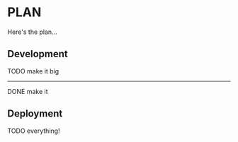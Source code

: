 # PLAN

Here's the plan...


## Development

TODO make it big

------------------------------------------------------------------------

DONE make it


## Deployment

TODO everything!
